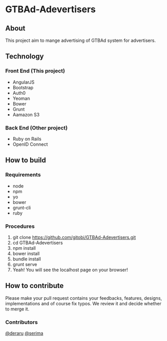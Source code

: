 # GTBAd-Adevertisers

## About

This project aim to mange advertising of GTBAd system for advertisers.

## Technology

### Front End (This project)

- AngularJS
- Bootstrap
- Auth0
- Yeoman
- Bower
- Grunt
- Aamazon S3

### Back End (Other project)

- Ruby on Rails
- OpenID Connect

## How to build

### Requirements

- node
- npm
- yo
- bower
- grunt-cli
- ruby

### Procedures

1. git clone https://github.com/gitobi/GTBAd-Adevertisers.git
1. cd GTBAd-Adevertisers
1. npm install
1. bower install
1. bundle install
1. grunt serve
1. Yeah! You will see the localhost page on your browser!

## How to contribute

Please make your pull request contains your feedbacks, features, designs, implementations and of course fix typos.
We review it and decide whether to merge it.

### Contributors

[@deraru](https://github.com/deraru)
[@serima](https://github.com/serima)
